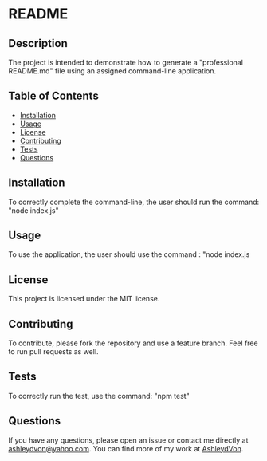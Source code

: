 # README

## Description
The project is intended to demonstrate how to generate a "professional README.md" file using an assigned command-line application.

## Table of Contents
- [Installation](#installation)
- [Usage](#usage)
- [License](#license)
- [Contributing](#contributing)
- [Tests](#tests)
- [Questions](#questions)

## Installation
To correctly complete the command-line, the user should run the command: "node index.js"

## Usage
To use the application, the user should use the command : "node index.js

## License
This project is licensed under the MIT license.

## Contributing
To contribute, please fork the repository and use a feature branch. Feel free to run pull requests as well.

## Tests
To correctly run the test, use the command: "npm test"

## Questions
If you have any questions, please open an issue or contact me directly at ashleydvon@yahoo.com. You can find more of my work at [AshleydVon](https://github.com/AshleydVon/).
